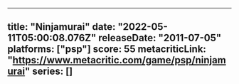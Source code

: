 
---
title: "Ninjamurai"
date: "2022-05-11T05:00:08.076Z"
releaseDate: "2011-07-05"
platforms: ["psp"]
score: 55
metacriticLink: "https://www.metacritic.com/game/psp/ninjamurai"
series: []
---
